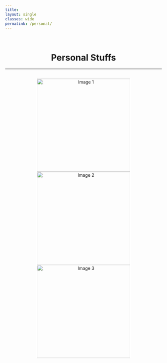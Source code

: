 ```yaml
---
title: 
layout: single
classes: wide
permalink: /personal/
---
```

<br/> 

<!-- Google Tag Manager (noscript) -->
<noscript><iframe src="https://www.googletagmanager.com/ns.html?id=GTM-PNS829G"
height="0" width="0" style="display:none;visibility:hidden"></iframe></noscript>
<!-- End Google Tag Manager (noscript) -->

# <center> Personal Stuffs </center>
- - -

<br/>

<center>
<img src="https://www.dropbox.com/s/link_to_your_image1.jpg?raw=1" alt="Image 1" width="300"/>
<img src="https://www.dropbox.com/s/link_to_your_image2.jpg?raw=1" alt="Image 2" width="300"/>
<img src="https://www.dropbox.com/s/link_to_your_image3.jpg?raw=1" alt="Image 3" width="300"/>
</center>
